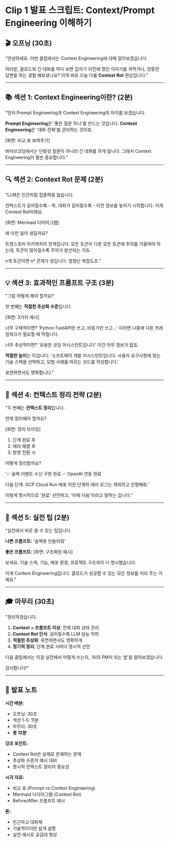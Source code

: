 # Clip 1 발표 스크립트: Context/Prompt Engineering 이해하기

## 🎬 오프닝 (30초)

"안녕하세요. 이번 클립에서는 Context Engineering에 대해 알아보겠습니다.

여러분, 클로드와 긴 대화를 하다 보면 갑자기 이전에 했던 이야기를 까먹거나, 엉뚱한 답변을 하는 경험 해보셨나요? 이게 바로 오늘 다룰 **Context Rot** 현상입니다."

---

## 📚 섹션 1: Context Engineering이란? (2분)

"먼저 Prompt Engineering과 Context Engineering의 차이를 보겠습니다.

**Prompt Engineering**은 '좋은 질문 하나'를 만드는 것입니다.
**Context Engineering**은 '대화 전체'를 관리하는 것이죠.

[화면: 비교 표 보여주기]

바이브코딩에서는 단발성 질문이 아니라 긴 대화를 하게 됩니다. 그래서 Context Engineering이 훨씬 중요합니다."

---

## 🔍 섹션 2: Context Rot 문제 (2분)

"LLM은 인간처럼 집중력을 잃습니다.

컨텍스트가 길어질수록 - 즉, 대화가 길어질수록 - 이전 정보를 놓치기 시작합니다. 이게 Context Rot이에요.

[화면: Mermaid 다이어그램]

왜 이런 일이 생길까요?

트랜스포머 아키텍처의 한계입니다. 모든 토큰이 다른 모든 토큰에 주의를 기울여야 하는데, 토큰이 많아질수록 주의가 분산되는 거죠.

n개 토큰이면 n² 관계가 생깁니다. 엄청난 복잡도죠."

---

## 💡 섹션 3: 효과적인 프롬프트 구조 (3분)

"그럼 어떻게 해야 할까요?

첫 번째는 **적절한 추상화 수준**입니다.

[화면: 3가지 예시]

너무 구체적이면? 'Python FastAPI만 쓰고, 비동기만 쓰고...' 이러면 나중에 다른 프레임워크가 필요할 때 막힙니다.

너무 추상적이면? '유용한 코딩 어시스턴트입니다' 이건 아무 정보가 없죠.

**적절한 높이**는 이겁니다:
'소프트웨어 개발 어시스턴트입니다. 사용자 요구사항에 맞는 기술 스택을 선택하고, 모범 사례를 따르는 코드를 작성합니다.'

유연하면서도 명확합니다."

---

## 🧹 섹션 4: 컨텍스트 정리 전략 (2분)

"두 번째는 **컨텍스트 정리**입니다.

언제 정리해야 할까요?

[화면: 정리 타이밍]

1. 단계 완료 후
2. 에러 해결 후
3. 방향 전환 시

어떻게 정리할까요?

'✅ 슬랙 이벤트 수신 구현 완료
 ✅ OpenAI 연동 완료

 다음 단계: GCP Cloud Run 배포
 이전 단계의 에러 로그는 제외하고 진행해줘.'

이렇게 명시적으로 '완료' 선언하고, '이제 다음'이라고 말하는 겁니다."

---

## 🎯 섹션 5: 실전 팁 (2분)

"실전에서 바로 쓸 수 있는 팁입니다.

**나쁜 프롬프트:**
'슬랙봇 만들어줘'

**좋은 프롬프트:**
[화면: 구조화된 예시]

보세요. 기술 스택, 기능, 배포 환경, 프로젝트 구조까지 다 명시했습니다.

이게 Context Engineering입니다. 클로드가 성공할 수 있는 모든 정보를 미리 주는 거예요."

---

## 🎓 마무리 (30초)

"정리하겠습니다.

1. **Context = 프롬프트 이상**: 전체 대화 상태 관리
2. **Context Rot 인식**: 길어질수록 LLM 성능 저하
3. **적절한 추상화**: 유연하면서도 명확하게
4. **정기적 정리**: 단계 완료 시마다 명시적 선언

다음 클립에서는 이걸 실전에서 어떻게 쓰는지, 'AI의 PM이 되는 법'을 알아보겠습니다.

감사합니다!"

---

## 📝 발표 노트

**시간 배분:**
- 오프닝: 30초
- 섹션 1-5: 11분
- 마무리: 30초
- **총 12분**

**강조 포인트:**
- Context Rot은 실제로 존재하는 문제
- 추상화 수준의 예시 대비
- 명시적 컨텍스트 정리의 중요성

**시각 자료:**
- 비교 표 (Prompt vs Context Engineering)
- Mermaid 다이어그램 (Context Rot)
- Before/After 프롬프트 예시

**톤:**
- 친근하고 대화체
- 기술적이지만 쉽게 설명
- 실전 예시로 공감대 형성
